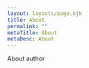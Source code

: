 ```yaml
---
layout: layouts/page.njk
title: About
permalink: ""
metaTitle: About
metaDesc: About
---
```

About author